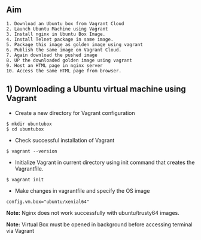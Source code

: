 ## Aim
```
1. Download an Ubuntu box from Vagrant Cloud
2. Launch Ubuntu Machine using Vagrant
3. Install nginx in Ubuntu Box Image.
4. Install Telnet package in same image.
5. Package this image as golden image using vagrant
6. Publish the same image on Vagrant Cloud.
7. Again download the pushed image
8. UP the downloaded golden image using vagrant
9. Host an HTML page in nginx server
10. Access the same HTML page from browser.
```
>

## 1) Downloading a Ubuntu virtual machine using Vagrant

* Create a new directory for Vagrant configuration
```
$ mkdir ubuntubox
$ cd ubuntubox
```
* Check successful installation of Vagrant
```
$ vagrant --version
```
* Initialize Vagrant in current directory using init command that creates the Vagrantfile.
```
$ vagrant init
```
* Make changes in vagrantfile and specify the OS image
```
config.vm.box="ubuntu/xenial64"
```

**Note:** Nginx does not work successfully with ubuntu/trusty64 images.

**Note:** Virtual Box must be opened in background before accessing terminal via Vagrant
